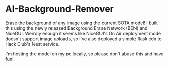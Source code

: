 # AI-Background-Remover
Erase the background of any image using the current SOTA model! I built this using the newly released Background Erase Network (BEN) and NiceGUI. Weirdly enough it seems like NiceGUI's On Air deployment mode doesn't support image uploads, so I've also deployed a simple flask cdn to Hack Club's Nest service.

I'm hosting the model on my pc locally, so please don't abuse this and have fun!
